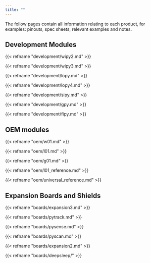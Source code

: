 ```yaml
---
title: ""
---
```


The follow pages contain all information relating to each product, for examples: pinouts, spec sheets, relevant examples and notes.

## Development Modules

{{< refname "development/wipy2.md" >}}

{{< refname "development/wipy3.md" >}}

{{< refname "development/lopy.md" >}}

{{< refname "development/lopy4.md" >}}

{{< refname "development/sipy.md" >}}

{{< refname "development/gpy.md" >}}

{{< refname "development/fipy.md" >}}

## OEM modules

{{< refname "oem/w01.md" >}}

{{< refname "oem/l01.md" >}}

{{< refname "oem/g01.md" >}}

{{< refname "oem/l01\_reference.md" >}}

{{< refname "oem/universal\_reference.md" >}}

## Expansion Boards and Shields

{{< refname "boards/expansion3.md" >}}

{{< refname "boards/pytrack.md" >}}

{{< refname "boards/pysense.md" >}}

{{< refname "boards/pyscan.md" >}}

{{< refname "boards/expansion2.md" >}}

{{< refname "boards/deepsleep/" >}}

